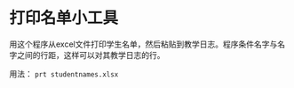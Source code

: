 # 打印名单小工具
用这个程序从excel文件打印学生名单，然后粘贴到教学日志。程序条件名字与名字之间的行距，这样可以对其教学日志的行。

用法：
`
prt studentnames.xlsx
`
